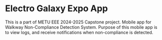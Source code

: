 # Electro Galaxy Expo App

This is a part of METU EEE 2024-2025 Capstone project. Mobile app for Walkway Non-Compliance Detection System. Purpose of this mobile app is to view logs, and receive notifications when non-compliance is detected.
